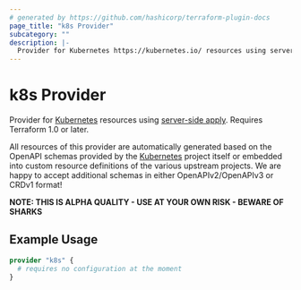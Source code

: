 ```yaml
---
# generated by https://github.com/hashicorp/terraform-plugin-docs
page_title: "k8s Provider"
subcategory: ""
description: |-
  Provider for Kubernetes https://kubernetes.io/ resources using server-side apply https://kubernetes.io/docs/reference/using-api/server-side-apply/. Requires Terraform 1.0 or later.
---
```


# k8s Provider

Provider for [Kubernetes](https://kubernetes.io/) resources using [server-side apply](https://kubernetes.io/docs/reference/using-api/server-side-apply/). Requires Terraform 1.0 or later.

All resources of this provider are automatically generated based on the OpenAPI schemas provided by the [Kubernetes](https://github.com/kubernetes/kubernetes/tree/master/api/openapi-spec)
project itself or embedded into custom resource definitions of the various upstream projects. We are happy to accept
additional schemas in either OpenAPIv2/OpenAPIv3 or CRDv1 format!

**NOTE: THIS IS ALPHA QUALITY - USE AT YOUR OWN RISK - BEWARE OF SHARKS**

## Example Usage

```terraform
provider "k8s" {
  # requires no configuration at the moment
}
```
